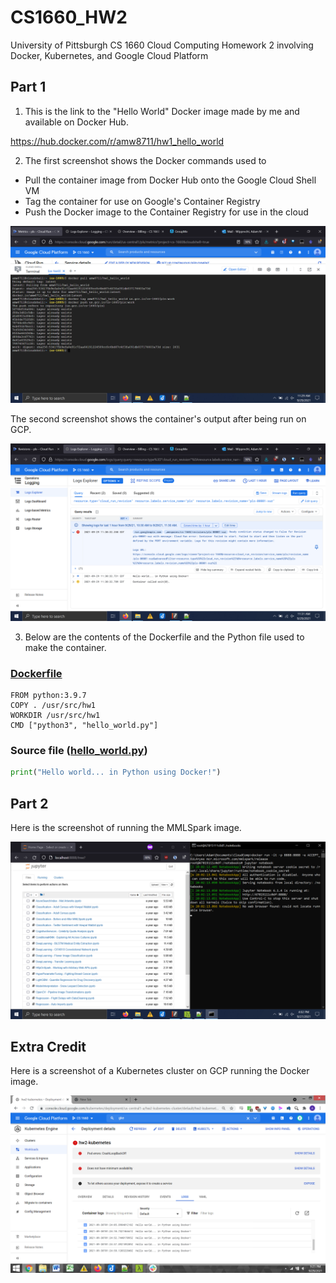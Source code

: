 # CS1660_HW2
University of Pittsburgh CS 1660 Cloud Computing Homework 2 involving Docker, Kubernetes, and Google Cloud Platform

## Part 1

1. This is the link to the "Hello World" Docker image made by me and available on Docker Hub.

https://hub.docker.com/r/amw8711/hw1_hello_world

2. The first screenshot shows the Docker commands used to 
- Pull the container image from Docker Hub onto the Google Cloud Shell VM
- Tag the container for use on Google's Container Registry
- Push the Docker image to the Container Registry for use in the cloud

![GCP1](Docker/Screenshots/Part1-1.png)

The second screenshot shows the container's output after being run on GCP.

![GCP2](Docker/Screenshots/Part1-2.png)

3. Below are the contents of the Dockerfile and the Python file used to make the container.

### [Dockerfile](Docker/Dockerfile)

```
FROM python:3.9.7
COPY . /usr/src/hw1
WORKDIR /usr/src/hw1
CMD ["python3", "hello_world.py"]
```

### Source file ([hello_world.py](Docker/hello_world.py))

```py
print("Hello world... in Python using Docker!")
```

## Part 2

Here is the screenshot of running the MMLSpark image.

![MMLSpark](Docker/Screenshots/Part2.png)

## Extra Credit

Here is a screenshot of a Kubernetes cluster on GCP running the Docker image.

![EC](Docker/Screenshots/EC.png)
